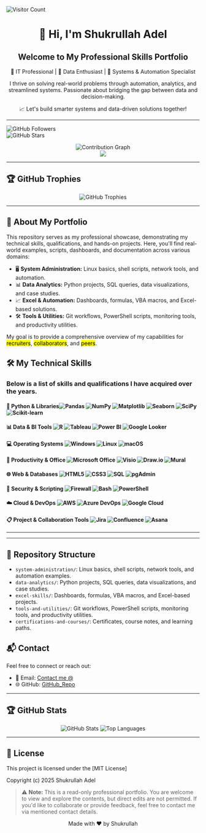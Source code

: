 ![Visitor Count](https://visitor-badge.laobi.icu/badge?page_id=shukur-adel.shukrullah-adel-professional-portfolio)


<div align="center">
  <h1>👋 Hi, I'm Shukrullah Adel </h1>
    <h2> Welcome to My Professional Skills Portfolio </h2>
  <p>
    🎯 IT Professional | 🧠 Data Enthusiast | 🔧 Systems & Automation Specialist
  </p>
  <p>
    I thrive on solving real-world problems through automation, analytics, and streamlined systems.  
    Passionate about bridging the gap between data and decision-making.
  </p>
  <p>
    📈 Let's build smarter systems and data-driven solutions together!
  </p>
</div>

---
![GitHub Followers](https://img.shields.io/github/followers/nad-web?style=social)  
![GitHub Stars](https://img.shields.io/github/stars/nad-web?style=social)

<div align="center">
  <img src="https://github-readme-activity-graph.vercel.app/graph?username=shukur-adel&theme=tokyo-night" alt="Contribution Graph"/>
</div>

<div align="center">
  <img src="https://skillicons.dev/icons?i=python,linux,aws,azure,git,pandas,sql,tableau,powerbi" />
</div>

---
## 🏆 GitHub Trophies

<div align="center">
  <img src="https://github-profile-trophy.vercel.app/?username=shukur-adel&theme=gruvbox&no-bg=true&no-frame=true&column=7" alt="GitHub Trophies" />
</div>

---

## 🚀 About My Portfolio

This repository serves as my professional showcase, demonstrating my technical skills, qualifications, and hands-on projects. Here, you'll find real-world examples, scripts, dashboards, and documentation across various domains:

- 🖥️ **System Administration:** Linux basics, shell scripts, network tools, and automation.
- 📊 **Data Analytics:** Python projects, SQL queries, data visualizations, and case studies.
- 📈 **Excel & Automation:** Dashboards, formulas, VBA macros, and Excel-based solutions.
- 🛠️ **Tools & Utilities:** Git workflows, PowerShell scripts, monitoring tools, and productivity utilities.

My goal is to provide a comprehensive overview of my capabilities for <mark>recruiters</mark>, <mark>collaborators</mark>, and <mark>peers</mark>.

## 🛠️ My Technical Skills

### Below is a list of skills and qualifications I have acquired over the years. 
#### 🐍 Python & Libraries![Pandas](https://img.shields.io/badge/Pandas-150458?logo=pandas&logoColor=white) ![NumPy](https://img.shields.io/badge/NumPy-013243?logo=numpy&logoColor=white) ![Matplotlib](https://img.shields.io/badge/Matplotlib-11557C?logo=matplotlib&logoColor=white) ![Seaborn](https://img.shields.io/badge/Seaborn-3776AB?logo=python&logoColor=white) ![SciPy](https://img.shields.io/badge/SciPy-8CAAE6?logo=scipy&logoColor=white) ![Scikit-learn](https://img.shields.io/badge/Scikit--learn-F7931E?logo=scikit-learn&logoColor=white)


#### 📊 Data & BI Tools ![R](https://img.shields.io/badge/R-276DC3?logo=r&logoColor=white) ![Tableau](https://img.shields.io/badge/Tableau-E97627?logo=tableau&logoColor=white) ![Power BI](https://img.shields.io/badge/PowerBI-F2C811?logo=powerbi&logoColor=black) ![Google Looker](https://img.shields.io/badge/Looker-4285F4?logo=looker&logoColor=white)

#### 💻 Operating Systems ![Windows](https://img.shields.io/badge/Windows-0078D6?logo=windows&logoColor=white) ![Linux](https://img.shields.io/badge/Linux-FCC624?logo=linux&logoColor=black) ![macOS](https://img.shields.io/badge/macOS-000000?logo=apple&logoColor=white)
#### 🧰 Productivity & Office ![Microsoft Office](https://img.shields.io/badge/Microsoft_Office-D83B01?logo=microsoftoffice&logoColor=white) ![Visio](https://img.shields.io/badge/Microsoft_Visio-3955A3?logo=microsoftvisio&logoColor=white) ![Draw.io](https://img.shields.io/badge/Draw.io-F08705?logo=diagramsdotnet&logoColor=white) ![Mural](https://img.shields.io/badge/Mural-FF4088?logo=mural&logoColor=white)

#### 🌐 Web & Databases ![HTML5](https://img.shields.io/badge/HTML5-E34F26?logo=html5&logoColor=white) ![CSS3](https://img.shields.io/badge/CSS3-1572B6?logo=css3&logoColor=white) ![SQL](https://img.shields.io/badge/SQL-4479A1?logo=postgresql&logoColor=white) ![pgAdmin](https://img.shields.io/badge/pgAdmin-336791?logo=postgresql&logoColor=white)

#### 🔐 Security & Scripting ![Firewall](https://img.shields.io/badge/Firewall-E34F26?logo=firefoxbrowser&logoColor=white) ![Bash](https://img.shields.io/badge/Bash-4EAA25?logo=gnubash&logoColor=white) ![PowerShell](https://img.shields.io/badge/PowerShell-5391FE?logo=powershell&logoColor=white)

#### ☁️ Cloud & DevOps ![AWS](https://img.shields.io/badge/AWS-232F3E?logo=amazonaws&logoColor=white) ![Azure DevOps](https://img.shields.io/badge/Azure_DevOps-0078D7?logo=azuredevops&logoColor=white) ![Google Cloud](https://img.shields.io/badge/Google_Cloud-4285F4?logo=googlecloud&logoColor=white)

#### 📋 Project & Collaboration Tools ![Jira](https://img.shields.io/badge/Jira-0052CC?logo=jira&logoColor=white) ![Confluence](https://img.shields.io/badge/Confluence-172B4D?logo=confluence&logoColor=white) ![Asana](https://img.shields.io/badge/Asana-273347?logo=asana&logoColor=white)

---
<!---
## ✨ Featured Projects

Here are some projects that best highlight my skills and problem-solving approach. Click on any project to explore its dedicated repository for more details, code, and demonstrations.

### 📈 Project Title 1: Automated Data Dashboard
*   **Description:** Developed an automated Python script to extract, transform, and load sales data from disparate sources into a centralized database, then visualized key metrics using Power BI. This reduced manual reporting time by 70% and improved decision-making accuracy.
*   **Technologies:** Python (Pandas, NumPy), SQL, Power BI, Azure DevOps.
*   **Live Demo/Report:** [Link to Power BI Report / Screenshot / GIF] (Optional)
*   **Repository:** [Link to Project 1 Repo](https://github.com/noorullah-adel/project-1-repo)

### 🖥️ Project Title 2: Linux Server Hardening Script
*   **Description:** Created a comprehensive Bash script to automate the hardening of Linux servers, including firewall configuration, user management, and security updates. This project significantly enhanced server security posture and compliance.
*   **Technologies:** Bash, Linux, FirewallD/UFW, Git.
*   **Repository:** [Link to Project 2 Repo](https://github.com/noorullah-adel/project-2-repo)

### 📊 Project Title 3: Predictive Maintenance Model
*   **Description:** Built a machine learning model using Scikit-learn to predict equipment failures based on sensor data. The model achieved 92% accuracy, enabling proactive maintenance and reducing downtime.
*   **Technologies:** Python (Scikit-learn, Matplotlib, Seaborn), Jupyter Notebook, AWS S3.
*   **Repository:** [Link to Project 3 Repo](https://github.com/noorullah-adel/project-3-repo)

---
--->
---

## 📂 Repository Structure

- `system-administration/`: Linux basics, shell scripts, network tools, and automation examples.
- `data-analytics/`: Python projects, SQL queries, data visualizations, and case studies.
- `excel-skills/`: Dashboards, formulas, VBA macros, and Excel-based projects.
- `tools-and-utilities/`: Git workflows, PowerShell scripts, monitoring tools, and productivity utilities.
- `certifications-and-courses/`: Certificates, course notes, and learning paths.


## 📬 Contact

Feel free to connect or reach out:

- 📧 Email: [Contact me @](shukrullah.adel@gmail.com)
- 🌐 GitHub: [GitHub_Repo](github.com/shukur-adel)

---

## 🏆 GitHub Stats

<div align="center">

  <img src="https://github-readme-stats.vercel.app/api?username=shukur-adel&show_icons=true&theme=dark&hide_border=true&count_private=true" alt="GitHub Stats" />
  <img src="https://github-readme-stats.vercel.app/api/top-langs/?username=shukur-adel&layout=compact&theme=dark&hide_border=true" alt="Top Languages" />
</div>

---



## 📄 License

This project is licensed under the [MIT License]

Copyright (c) 2025 Shukrullah Adel 
> ⚠️ **Note:** This is a read-only professional portfolio. You are welcome to view and explore the contents, but direct edits are not permitted. If you'd like to collaborate or provide feedback, feel free to contact me via mentioned contact details.

<div align="center">
  <p>Made with ❤️ by Shukrullah </p>
</div>

